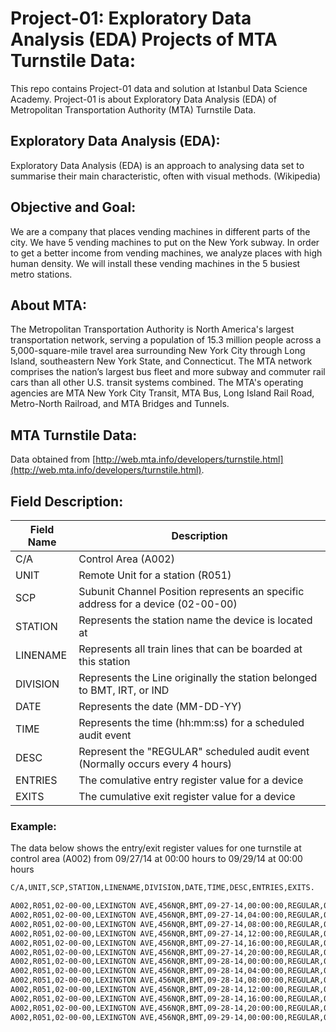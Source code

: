 # Project-01: Exploratory Data Analysis (EDA) Projects of MTA Turnstile Data:

This repo contains Project-01 data and solution at Istanbul Data Science Academy. Project-01 is about Exploratory Data Analysis (EDA) of Metropolitan Transportation Authority (MTA) Turnstile Data.

## Exploratory Data Analysis (EDA):
Exploratory Data Analysis (EDA) is an approach to analysing data set to summarise their main characteristic, often with visual methods. (Wikipedia)

## Objective and Goal:
We are a company that places vending machines in different parts of the city. We have 5 vending machines to put on the New York subway. In order to get a better income from vending machines, we analyze places with high human density. We will install these vending machines in the 5 busiest metro stations.

## About MTA:
The Metropolitan Transportation Authority is North America's largest transportation network, serving a population of 15.3 million people across a 5,000-square-mile travel area surrounding New York City through Long Island, southeastern New York State, and Connecticut.
The MTA network comprises the nation’s largest bus fleet and more subway and commuter rail cars than all other U.S. transit systems combined. The MTA's operating agencies are MTA New York City Transit, MTA Bus, Long Island Rail Road, Metro-North Railroad, and MTA Bridges and Tunnels.

## MTA Turnstile Data:
Data obtained from [http://web.mta.info/developers/turnstile.html](http://web.mta.info/developers/turnstile.html).

## Field Description:

| Field Name | Description |
|------------|-------------|
| C/A | Control Area (A002) |
| UNIT |	Remote Unit for a station (R051)|
| SCP | Subunit Channel Position represents an specific address for a device (02-00-00)|
| STATION | Represents the station name the device is located at |
| LINENAME | Represents all train lines that can be boarded at this station |
| DIVISION | Represents the Line originally the station belonged to BMT, IRT, or IND |
| DATE | Represents the date (MM-DD-YY)|
| TIME | Represents the time (hh:mm:ss) for a scheduled audit event |
| DESC | Represent the "REGULAR" scheduled audit event (Normally occurs every 4 hours) |
| ENTRIES | The comulative entry register value for a device |
| EXITS | The cumulative exit register value for a device |

### Example:
The data below shows the entry/exit register values for one turnstile at control area (A002) from 09/27/14 at 00:00 hours to 09/29/14 at 00:00 hours

```txt
C/A,UNIT,SCP,STATION,LINENAME,DIVISION,DATE,TIME,DESC,ENTRIES,EXITS.

A002,R051,02-00-00,LEXINGTON AVE,456NQR,BMT,09-27-14,00:00:00,REGULAR,0004800073,0001629137
A002,R051,02-00-00,LEXINGTON AVE,456NQR,BMT,09-27-14,04:00:00,REGULAR,0004800125,0001629149
A002,R051,02-00-00,LEXINGTON AVE,456NQR,BMT,09-27-14,08:00:00,REGULAR,0004800146,0001629162
A002,R051,02-00-00,LEXINGTON AVE,456NQR,BMT,09-27-14,12:00:00,REGULAR,0004800264,0001629264
A002,R051,02-00-00,LEXINGTON AVE,456NQR,BMT,09-27-14,16:00:00,REGULAR,0004800523,0001629328
A002,R051,02-00-00,LEXINGTON AVE,456NQR,BMT,09-27-14,20:00:00,REGULAR,0004800924,0001629371
A002,R051,02-00-00,LEXINGTON AVE,456NQR,BMT,09-28-14,00:00:00,REGULAR,0004801104,0001629395
A002,R051,02-00-00,LEXINGTON AVE,456NQR,BMT,09-28-14,04:00:00,REGULAR,0004801149,0001629402
A002,R051,02-00-00,LEXINGTON AVE,456NQR,BMT,09-28-14,08:00:00,REGULAR,0004801168,0001629414
A002,R051,02-00-00,LEXINGTON AVE,456NQR,BMT,09-28-14,12:00:00,REGULAR,0004801304,0001629463
A002,R051,02-00-00,LEXINGTON AVE,456NQR,BMT,09-28-14,16:00:00,REGULAR,0004801463,0001629521
A002,R051,02-00-00,LEXINGTON AVE,456NQR,BMT,09-28-14,20:00:00,REGULAR,0004801737,0001629555
A002,R051,02-00-00,LEXINGTON AVE,456NQR,BMT,09-29-14,00:00:00,REGULAR,0004801836,0001629574
```